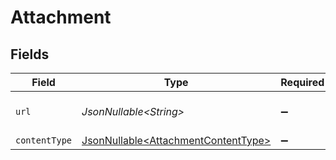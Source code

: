 # Attachment


## Fields

| Field                                                                                    | Type                                                                                     | Required                                                                                 | Description                                                                              | Example                                                                                  |
| ---------------------------------------------------------------------------------------- | ---------------------------------------------------------------------------------------- | ---------------------------------------------------------------------------------------- | ---------------------------------------------------------------------------------------- | ---------------------------------------------------------------------------------------- |
| `url`                                                                                    | *JsonNullable\<String>*                                                                  | :heavy_minus_sign:                                                                       | The URL of the attachment.                                                               | http://example.com/resume.pdf                                                            |
| `contentType`                                                                            | [JsonNullable\<AttachmentContentType>](../../models/components/AttachmentContentType.md) | :heavy_minus_sign:                                                                       | N/A                                                                                      |                                                                                          |